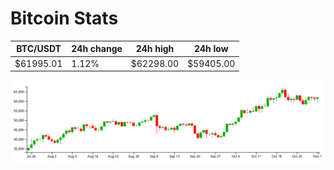 # Bitcoin Stats

BTC/USDT|24h change|24h high|24h low|
|---|---|---|---|
|$61995.01|1.12%|$62298.00|$59405.00|

<img src="./chart.svg">
